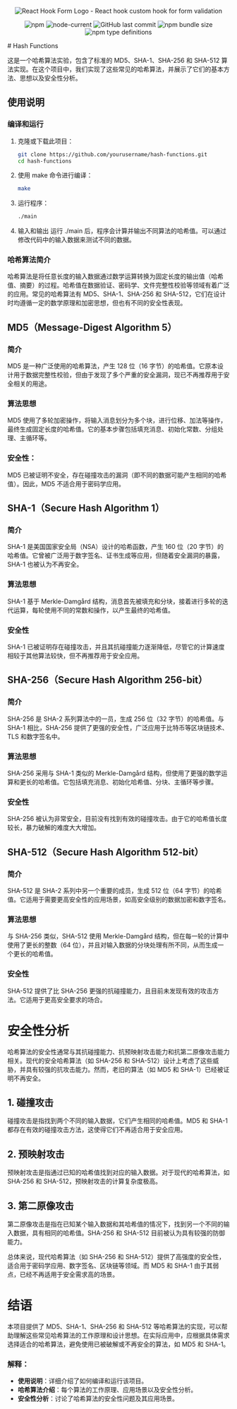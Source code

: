 <div align="center">
    <p align="center">
      <img src="./docs/head.png" alt="React Hook Form Logo - React hook custom hook for form validation" />
    </p>
</div>

<div align="center">

![npm](https://img.shields.io/npm/v/react-moralis)
![node-current](https://img.shields.io/node/v/react-moralis)
![GitHub last commit](https://img.shields.io/github/last-commit/MoralisWeb3/react-moralis)
![npm bundle size](https://img.shields.io/bundlephobia/minzip/react-moralis)
![npm type definitions](https://img.shields.io/npm/types/react-moralis)

</div>
# Hash Functions

这是一个哈希算法实验，包含了标准的 MD5、SHA-1、SHA-256 和 SHA-512 算法实现。在这个项目中，我们实现了这些常见的哈希算法，并展示了它们的基本方法、思想以及安全性分析。

## 使用说明

### 编译和运行

1. 克隆或下载此项目：
   ```bash
   git clone https://github.com/yourusername/hash-functions.git
   cd hash-functions

2. 使用 make 命令进行编译：

   ```bash
   make

3. 运行程序：
   ```bash
   ./main

4. 输入和输出
   运行 ./main 后，程序会计算并输出不同算法的哈希值。可以通过修改代码中的输入数据来测试不同的数据。

### 哈希算法简介
   哈希算法是将任意长度的输入数据通过数学运算转换为固定长度的输出值（哈希值、摘要）的过程。哈希值在数据验证、密码学、文件完整性校验等领域有着广泛的应用。常见的哈希算法有 MD5、SHA-1、SHA-256 和 SHA-512，它们在设计时均遵循一定的数学原理和加密思想，但也有不同的安全性表现。

## MD5（Message-Digest Algorithm 5）
### 简介
   MD5 是一种广泛使用的哈希算法，产生 128 位（16 字节）的哈希值。它原本设计用于数据完整性校验，但由于发现了多个严重的安全漏洞，现已不再推荐用于安全相关的用途。

### 算法思想
   MD5 使用了多轮加密操作，将输入消息划分为多个块，进行位移、加法等操作，最终生成固定长度的哈希值。它的基本步骤包括填充消息、初始化常数、分组处理、主循环等。

### 安全性：
   MD5 已被证明不安全，存在碰撞攻击的漏洞（即不同的数据可能产生相同的哈希值）。因此，MD5 不适合用于密码学应用。

## SHA-1（Secure Hash Algorithm 1）
### 简介
SHA-1 是美国国家安全局（NSA）设计的哈希函数，产生 160 位（20 字节）的哈希值。它曾被广泛用于数字签名、证书生成等应用，但随着安全漏洞的暴露，SHA-1 也被认为不再安全。
### 算法思想
SHA-1 基于 Merkle-Damgård 结构，消息首先被填充和分块，接着进行多轮的迭代运算，每轮使用不同的常数和操作，以产生最终的哈希值。
### 安全性
SHA-1 已被证明存在碰撞攻击，并且其抗碰撞能力逐渐降低，尽管它的计算速度相较于其他算法较快，但不再推荐用于安全应用。


## SHA-256（Secure Hash Algorithm 256-bit）
### 简介
SHA-256 是 SHA-2 系列算法中的一员，生成 256 位（32 字节）的哈希值。与 SHA-1 相比，SHA-256 提供了更强的安全性，广泛应用于比特币等区块链技术、TLS 和数字签名中。
### 算法思想
SHA-256 采用与 SHA-1 类似的 Merkle-Damgård 结构，但使用了更强的数学运算和更长的哈希值。它包括填充消息、初始化哈希值、分块、主循环等步骤。
### 安全性
SHA-256 被认为非常安全，目前没有找到有效的碰撞攻击。由于它的哈希值长度较长，暴力破解的难度大大增加。

## SHA-512（Secure Hash Algorithm 512-bit）
### 简介
SHA-512 是 SHA-2 系列中另一个重要的成员，生成 512 位（64 字节）的哈希值。它适用于需要更高安全性的应用场景，如高安全级别的数据加密和数字签名。
### 算法思想
与 SHA-256 类似，SHA-512 使用 Merkle-Damgård 结构，但在每一轮的计算中使用了更长的整数（64 位），并且对输入数据的分块处理有所不同，从而生成一个更长的哈希值。
### 安全性
SHA-512 提供了比 SHA-256 更强的抗碰撞能力，且目前未发现有效的攻击方法。它适用于更高安全要求的场合。

# 安全性分析
哈希算法的安全性通常与其抗碰撞能力、抗预映射攻击能力和抗第二原像攻击能力相关。现代的安全哈希算法（如 SHA-256 和 SHA-512）设计上考虑了这些威胁，并具有较强的抗攻击能力。然而，老旧的算法（如 MD5 和 SHA-1）已经被证明不再安全。

## 1. 碰撞攻击
碰撞攻击是指找到两个不同的输入数据，它们产生相同的哈希值。MD5 和 SHA-1 都存在有效的碰撞攻击方法，这使得它们不再适合用于安全应用。

## 2. 预映射攻击
预映射攻击是指通过已知的哈希值找到对应的输入数据。对于现代的哈希算法，如 SHA-256 和 SHA-512，预映射攻击的计算复杂度极高。

## 3. 第二原像攻击
第二原像攻击是指在已知某个输入数据和其哈希值的情况下，找到另一个不同的输入数据，具有相同的哈希值。SHA-256 和 SHA-512 目前被认为具有较强的防御能力。

总体来说，现代哈希算法（如 SHA-256 和 SHA-512）提供了高强度的安全性，适合用于密码学应用、数字签名、区块链等领域。而 MD5 和 SHA-1 由于其弱点，已经不再适用于安全需求高的场景。

# 结语
本项目提供了 MD5、SHA-1、SHA-256 和 SHA-512 等哈希算法的实现，可以帮助理解这些常见哈希算法的工作原理和设计思想。在实际应用中，应根据具体需求选择适合的哈希算法，避免使用已被破解或不再安全的算法，如 MD5 和 SHA-1。


### 解释：
- **使用说明**：详细介绍了如何编译和运行该项目。
- **哈希算法介绍**：每个算法的工作原理、应用场景以及安全性分析。
- **安全性分析**：讨论了哈希算法的安全性问题及其应用场景。
